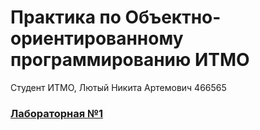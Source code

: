 # Практика по Объектно-ориентированному программированию ИТМО
Студент ИТМО, Лютый Никита Артемович 466565

### [Лабораторная №1](lab1)